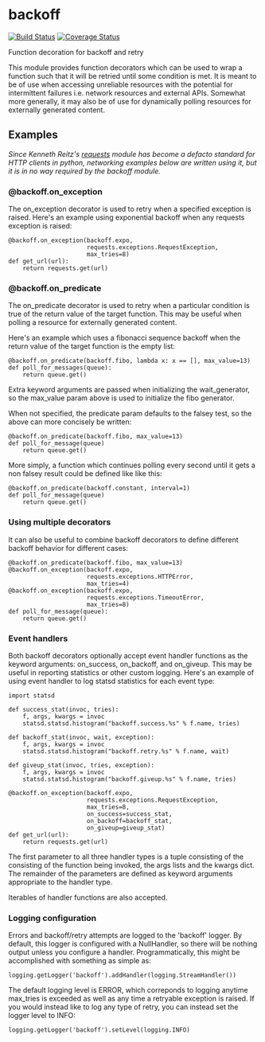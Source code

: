 # backoff

[![Build Status](https://travis-ci.org/litl/backoff.svg?branch=master)](https://travis-ci.org/litl/backoff?branch=master) [![Coverage Status](https://coveralls.io/repos/litl/backoff/badge.svg?branch=master)](https://coveralls.io/r/litl/backoff?branch=master)

Function decoration for backoff and retry

This module provides function decorators which can be used to wrap a
function such that it will be retried until some condition is met. It
is meant to be of use when accessing unreliable resources with the
potential for intermittent failures i.e. network resources and external
APIs. Somewhat more generally, it may also be of use for dynamically
polling resources for externally generated content.

## Examples

*Since Kenneth Reitz's [requests](http://python-requests.org) module
has become a defacto standard for HTTP clients in python, networking
examples below are written using it, but it is in no way required by
the backoff module.*

### @backoff.on_exception

The on_exception decorator is used to retry when a specified exception
is raised. Here's an example using exponential backoff when any
requests exception is raised:

    @backoff.on_exception(backoff.expo,
                          requests.exceptions.RequestException,
                          max_tries=8)
    def get_url(url):
        return requests.get(url)

### @backoff.on_predicate

The on_predicate decorator is used to retry when a particular condition
is true of the return value of the target function.  This may be useful
when polling a resource for externally generated content.

Here's an example which uses a fibonacci sequence backoff when the
return value of the target function is the empty list:

    @backoff.on_predicate(backoff.fibo, lambda x: x == [], max_value=13)
    def poll_for_messages(queue):
        return queue.get()

Extra keyword arguments are passed when initializing the
wait_generator, so the max_value param above is used to initialize the
fibo generator.

When not specified, the predicate param defaults to the falsey test,
so the above can more concisely be written:

    @backoff.on_predicate(backoff.fibo, max_value=13)
    def poll_for_message(queue)
        return queue.get()

More simply, a function which continues polling every second until it
gets a non falsey result could be defined like like this:

    @backoff.on_predicate(backoff.constant, interval=1)
    def poll_for_message(queue)
        return queue.get()

### Using multiple decorators

It can also be useful to combine backoff decorators to define
different backoff behavior for different cases:

    @backoff.on_predicate(backoff.fibo, max_value=13)
    @backoff.on_exception(backoff.expo,
                          requests.exceptions.HTTPError,
                          max_tries=4)
    @backoff.on_exception(backoff.expo,
                          requests.exceptions.TimeoutError,
                          max_tries=8)
    def poll_for_message(queue):
        return queue.get()

### Event handlers

Both backoff decorators optionally accept event handler functions as the
keyword arguments: on_success, on_backoff, and on_giveup. This may be
useful in reporting statistics or other custom logging. Here's an
example of using event handler to log statsd statistics for each event
type:

    import statsd

    def success_stat(invoc, tries):
        f, args, kwargs = invoc
        statsd.statsd.histogram("backoff.success.%s" % f.name, tries)

    def backoff_stat(invoc, wait, exception):
        f, args, kwargs = invoc
        statsd.statsd.histogram("backoff.retry.%s" % f.name, wait)

    def giveup_stat(invoc, tries, exception):
        f, args, kwargs = invoc
        statsd.statsd.histogram("backoff.giveup.%s" % f.name, tries)

    @backoff.on_exception(backoff.expo,
                          requests.exceptions.RequestException,
                          max_tries=8,
                          on_success=success_stat,
                          on_backoff=backoff_stat,
                          on_giveup=giveup_stat)
    def get_url(url):
        return requests.get(url)

The first parameter to all three handler types is a tuple consisting of
the consisting of the function being invoked, the args lists and the
kwargs dict. The remainder of the parameters are defined as keyword
arguments appropriate to the handler type.

Iterables of handler functions are also accepted.

### Logging configuration

Errors and backoff/retry attempts are logged to the 'backoff' logger.
By default, this logger is configured with a NullHandler, so there will
be nothing output unless you configure a handler. Programmatically,
this might be accomplished with something as simple as:

    logging.getLogger('backoff').addHandler(logging.StreamHandler())

The default logging level is ERROR, which correponds to logging anytime
max_tries is exceeded as well as any time a retryable exception is
raised. If you would instead like to log any type of retry, you can
instead set the logger level to INFO:

    logging.getLogger('backoff').setLevel(logging.INFO)


